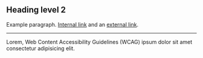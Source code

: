 <div class="au-body au-body--dark">
  <h2>Heading level 2</h2>
  <p>Example paragraph. <a href="#">Internal link</a> and an <a href="#" rel="external">external link</a>.</p>
  <hr>
  <p>Lorem, Web Content Accessibility Guidelines (WCAG) ipsum dolor sit amet consectetur adipisicing elit.</p>
</div>
